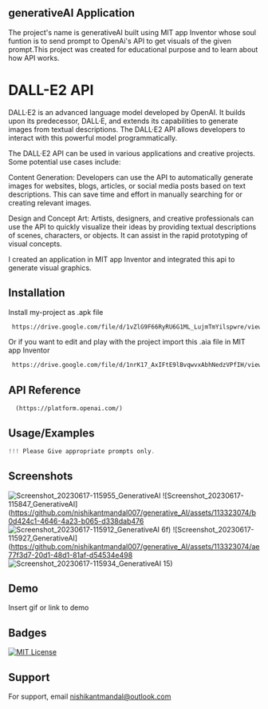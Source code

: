
## generativeAI Application 
The project's name is generativeAI built using MIT app Inventor whose soul funtion is to send prompt to OpenAi's API to get visuals of the given prompt.This project was created for educational purpose and to learn about how API works.
# DALL-E2 API

DALL·E2 is an advanced language model developed by OpenAI. It builds upon its predecessor, DALL·E, and extends its capabilities to generate images from textual descriptions. The DALL·E2 API allows developers to interact with this powerful model programmatically.

The DALL·E2 API can be used in various applications and creative projects. Some potential use cases include:

Content Generation: Developers can use the API to automatically generate images for websites, blogs, articles, or social media posts based on text descriptions. This can save time and effort in manually searching for or creating relevant images.

Design and Concept Art: Artists, designers, and creative professionals can use the API to quickly visualize their ideas by providing textual descriptions of scenes, characters, or objects. It can assist in the rapid prototyping of visual concepts.

I created an application in MIT app Inventor and integrated this api to generate visual graphics.


## Installation

Install my-project as .apk file

```bash
 https://drive.google.com/file/d/1vZlG9F66RyRU6G1ML_LujmTmYilspwre/view?usp=sharing
```

Or if you want to edit and play with the project import this .aia file in MIT app Inventor

```bash
 https://drive.google.com/file/d/1nrK17_AxIFtE9lBvqwvxAbhNedzVPfIH/view?usp=sharing
```





## API Reference


```http
  (https://platform.openai.com/)
```




## Usage/Examples

```javascript
!!! Please Give appropriate prompts only.
```


## Screenshots
![Screenshot_20230617-115955_GenerativeAI](https://github.com/nishikantmandal007/generative_AI/assets/113323074/2d1e0e28-68d6-4622-bec0-1321351d45fb)
![Screenshot_20230617-115847_GenerativeAI](https://github.com/nishikantmandal007/generative_AI/assets/113323074/b0d424c1-4646-4a23-b065-d338dab476
![Screenshot_20230617-115912_GenerativeAI](https://github.com/nishikantmandal007/generative_AI/assets/113323074/0fd07c25-11cc-4ead-956b-b76564c66a1a)
6f)
![Screenshot_20230617-115927_GenerativeAI](https://github.com/nishikantmandal007/generative_AI/assets/113323074/ae77f3d7-20d1-48d1-81af-d54534e498
![Screenshot_20230617-115934_GenerativeAI](https://github.com/nishikantmandal007/generative_AI/assets/113323074/d521285b-1d4f-4ed2-b1db-b2e37ac1c5ae)
15)



## Demo

Insert gif or link to demo


## Badges
[![MIT License](https://img.shields.io/badge/License-MIT-green.svg)](https://choosealicense.com/licenses/mit/)


## Support

For support, email nishikantmandal@outlook.com 

